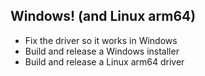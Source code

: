 ## Windows! (and Linux arm64)

* Fix the driver so it works in Windows
* Build and release a Windows installer
* Build and release a Linux arm64 driver

